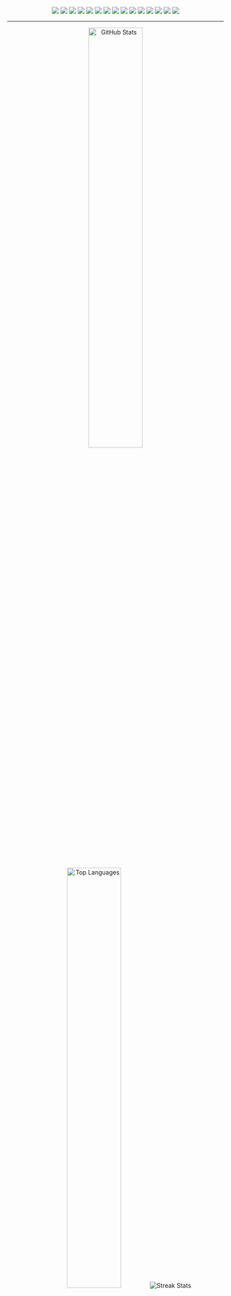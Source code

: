 <p align="center">
  <img src="https://img.shields.io/badge/Python-Informational?style=flat&logo=python&logoColor=white&color=3776AB">
  <img src="https://img.shields.io/badge/Go-Informational?style=flat&logo=go&logoColor=white&color=00ADD8">
  <img src="https://img.shields.io/badge/JavaScript-Informational?style=flat&logo=javascript&logoColor=black&color=F7DF1E">
  <img src="https://img.shields.io/badge/TypeScript-Informational?style=flat&logo=typescript&logoColor=white&color=3178C6">
  <img src="https://img.shields.io/badge/PostgreSQL-Informational?style=flat&logo=postgresql&logoColor=white&color=4169E1">
  <img src="https://img.shields.io/badge/MySQL-Informational?style=flat&logo=mysql&logoColor=white&color=4479A1">
  <img src="https://img.shields.io/badge/SQLite-Informational?style=flat&logo=sqlite&logoColor=white&color=003B57">
  <img src="https://img.shields.io/badge/Redis-Informational?style=flat&logo=redis&logoColor=white&color=DC382D">
  <img src="https://img.shields.io/badge/MongoDB-Informational?style=flat&logo=mongodb&logoColor=white&color=4DB33D">
  <img src="https://img.shields.io/badge/Django-Informational?style=flat&logo=django&logoColor=white&color=092E20">
  <img src="https://img.shields.io/badge/FastAPI-Informational?style=flat&logo=fastapi&logoColor=white&color=000000">
  <img src="https://img.shields.io/badge/Flask-Informational?style=flat&logo=flask&logoColor=white&color=000000">
  <img src="https://img.shields.io/badge/Express-Informational?style=flat&logo=express&logoColor=white&color=000000">
  <img src="https://img.shields.io/badge/Fastify-Informational?style=flat&logo=fastify&logoColor=white&color=000000">
  <img src="https://img.shields.io/badge/Gin-Informational?style=flat&logo=gin&logoColor=white&color=00ADD8">
</p>

<hr>

<p align="center">
  <picture>
    <source srcset="https://github-readme-stats.vercel.app/api?username=bezstrok&show_icons=true&count_private=true&theme=github_dark&include_all_commits=true&hide_border=true&hide=issues,contribs&rank_icon=github&number_format=short&bg_color=00000000" media="(prefers-color-scheme: dark)" />
    <source srcset="https://github-readme-stats.vercel.app/api?username=bezstrok&theme=moltack&show_icons=true&count_private=true&include_all_commits=true&hide_border=true&hide=issues,contribs&rank_icon=github&number_format=short&bg_color=00000000" media="(prefers-color-scheme: light), (prefers-color-scheme: no-preference)" />
    <img height="50%" src="https://github-readme-stats.vercel.app/api?username=bezstrok&show_icons=true&count_private=true&include_all_commits=true&hide_border=true&hide=issues,contribs&rank_icon=github&number_format=short&bg_color=00000000" alt="GitHub Stats" />
  </picture>
  <picture>
    <source srcset="https://github-readme-stats.vercel.app/api/top-langs?username=bezstrok&layout=normal&hide_border=true&theme=github_dark&langs_count=6&bg_color=00000000" media="(prefers-color-scheme: dark)" />
    <source srcset="https://github-readme-stats.vercel.app/api/top-langs?username=bezstrok&theme=moltack&layout=normal&hide_border=true&langs_count=6&bg_color=00000000" media="(prefers-color-scheme: light), (prefers-color-scheme: no-preference)" />
    <img height="50%" src="https://github-readme-stats.vercel.app/api/top-langs?username=bezstrok&layout=normal&hide_border=true&langs_count=6&bg_color=00000000" alt="Top Languages" />
  </picture>
  <picture>
    <source srcset="https://github-readme-streak-stats.herokuapp.com?user=bezstrok&theme=github-dark-blue&hide_border=true&background=00000000" media="(prefers-color-scheme: dark)" />
    <source srcset="https://github-readme-streak-stats.herokuapp.com?user=bezstrok&theme=moltack&hide_border=true&background=00000000" media="(prefers-color-scheme: light), (prefers-color-scheme: no-preference)" />
    <img src="https://github-readme-streak-stats.herokuapp.com?user=bezstrok&hide_border=true&background=00000000" alt="Streak Stats" />
  </picture>
</p>
